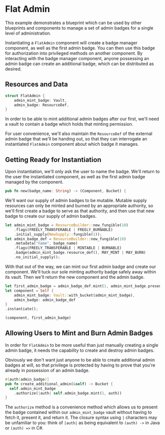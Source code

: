 # Flat Admin
This example demonstrates a blueprint which can be used by other blueprints and components to manage a set of admin badges for a single level of administration.

Instantiating a `FlatAdmin` component will create a badge manager component, as well as the first admin badge.  You can then use this badge for authorization into privileged methods on another component.  By interacting with the badge manager component, anyone possessing an admin badge can create an additional badge, which can be distributed as desired.

## Resources and Data
```rust
struct FlatAdmin {
    admin_mint_badge: Vault,
    admin_badge: ResourceDef,
}
```

In order to be able to mint additional admin badges after our first, we'll need a vault to contain a badge which holds that minting permission.

For user convenience, we'll also maintain the `ResourceDef` of the external admin badge that we'll be handing out, so that they can interrogate an instantiated `FlatAdmin` component about which badge it manages.

## Getting Ready for Instantiation
Upon instantiation, we'll only ask the user to name the badge.  We'll return to the user the instantiated component, as well as the first admin badge managed by the component.

```rust
pub fn new(badge_name: String) -> (Component, Bucket) {
```

We'll want our supply of admin badges to be mutable.  Mutable supply resources can only be minted and burned by an appropriate authority, so we'll first create a badge to serve as that authority, and then use that new badge to create our supply of admin badges.

```rust
let admin_mint_badge = ResourceBuilder::new_fungible(18)
    .flags(FREELY_TRANSFERABLE | FREELY_BURNABLE)
    .initial_supply(NewSupply::fungible(1));
let admin_badge_def = ResourceBuilder::new_fungible(18)
    .metadata("name", badge_name)
    .flags(FREELY_TRANSFERABLE | MINTABLE | BURNABLE)
    .badge(admin_mint_badge.resource_def(), MAY_MINT | MAY_BURN)
    .no_initial_supply();
```

With that out of the way, we can mint our first admin badge and create our component.  We'll tuck our sole minting authority badge safely away within its vault.  Then we'll return the new component and the admin badge.

```rust
let first_admin_badge = admin_badge_def.mint(1, admin_mint_badge.present());
let component = Self {
    admin_mint_badge: Vault::with_bucket(admin_mint_badge),
    admin_badge: admin_badge_def
}
.instantiate();

(component, first_admin_badge)
```

## Allowing Users to Mint and Burn Admin Badges
In order for `FlatAdmin` to be more useful than just manually creating a single admin badge, it needs the capability to create and destroy admin badges.

Obviously we don't want just anyone to be able to create additional admin badges at will, so that privilege is protected by having to prove that you're already in possession of an admin badge.

```rust
#[auth(admin_badge)]
pub fn create_additional_admin(&self) -> Bucket {
  self.admin_mint_badge
    .authorize(|auth| self.admin_badge.mint(1, auth))
}
```

The `authorize` method is a convenience method which allows us to present the badge contained within our `admin_mint_badge` vault without having to fetch it, present it, and return it.  The closure syntax using `|` characters may be unfamiliar to you: think of `|auth|` as being equivalent to `(auth) ->` in Java or `(auth) =>` in C#.
